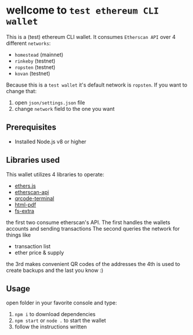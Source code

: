 # wellcome to ``test ethereum CLI wallet``
This is a (test) ethereum CLI wallet.
It consumes `Etherscan API` over 4 different `networks`:

 - `homestead` (mainnet)
 - `rinkeby` (testnet)
 - `ropsten` (testnet)
 - `kovan` (testnet)

Because this is a `test wallet` it's default network is `ropsten`.
If you want to change that:

 1. open `json/settings.json` file
 2. change `network` field to the one you want

## Prerequisites

 - Installed Node.js v8 or higher

## Libraries used
This wallet utilizes 4 libraries to operate:

 - [ethers.js](https://github.com/ethers-io/ethers.js)
 - [etherscan-api](https://github.com/sebs/etherscan-api)
 - [qrcode-terminal](https://github.com/gtanner/qrcode-terminal)
 - [html-pdf](https://github.com/marcbachmann/node-html-pdf)
 - [fs-extra](https://github.com/jprichardson/node-fs-extra)

the first two consume etherscan's API.
The first handles the wallets accounts and sending transactions
The second queries the network for things like
 - transaction list
 - ether price & supply

the 3rd makes convenient QR codes of the addresses
the 4th is used to create backups
and the last you know :)

## Usage
open folder in your favorite console and type:
1) `npm i` to download dependencies
2) `npm start` or `node .` to start the wallet
3) follow the instructions written
